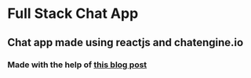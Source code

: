# Full Stack Chat App

## Chat app made using reactjs and chatengine.io

### Made with the help of [this blog post](https://blog.chatengine.io/fullstack-chat/nodejs-reactjs)
